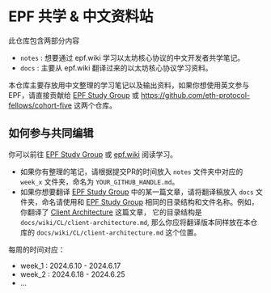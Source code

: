 # EPF 共学 & 中文资料站

此仓库包含两部分内容
- `notes` : 想要通过 epf.wiki 学习以太坊核心协议的中文开发者共学笔记。
- `docs` : 主要从 epf.wiki 翻译过来的以太坊核心协议学习资料。

本仓库主要存放用中文整理的学习笔记以及输出资料，如果你想使用英文参与 EPF，请直接贡献给 [EPF Study Group](https://github.com/eth-protocol-fellows/protocol-studies)  或 https://github.com/eth-protocol-fellows/cohort-five 这两个仓库。

## 如何参与共同编辑

你可以前往 [EPF Study Group](https://github.com/eth-protocol-fellows/protocol-studies)  或 [epf.wiki](epf.wiki) 阅读学习。

- 如果你有整理的笔记，请根据提交PR的时间放入 `notes` 文件夹中对应的 `week_x` 文件夹，命名为 `YOUR_GITHUB_HANDLE.md`。
- 如果你想要翻译 [EPF Study Group](https://github.com/eth-protocol-fellows/protocol-studies) 中的某一篇文章，请将翻译稿放入 `docs` 文件夹，命名请使用和 [EPF Study Group](https://github.com/eth-protocol-fellows/protocol-studies) 相同的目录结构和文件名称。例如，你翻译了 [Client Architecture](https://github.com/eth-protocol-fellows/protocol-studies/blob/main/docs/wiki/CL/client-architecture.md)  这篇文章， 它的目录结构是 `docs/wiki/CL/client-architecture.md`, 那么你应将翻译版本同样放在本仓库的 `docs/wiki/CL/client-architecture.md`  这个位置。

每周的时间对应：

- week_1 : 2024.6.10 - 2024.6.17
- week_2 : 2024.6.18 - 2024.6.25
- ...





